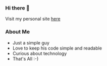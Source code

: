 ### Hi there 👋

Visit my personal site [here](https://ashik-2001.github.io/ashik/)

### About Me
- Just a simple guy
- Love to keep his code simple and readable
- Curious about technology
- That's All :-)
